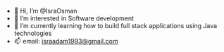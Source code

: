 - 👋 Hi, I’m @IsraOsman
- 👀 I’m interested in Software development 
- 🌱 I’m currently learning how to build full stack applications using Java technologies 
- 📫 email: israadam1993@gmail.com 

<!---
IsraOsman/IsraOsman is a ✨ special ✨ repository because its `README.md` (this file) appears on your GitHub profile.
You can click the Preview link to take a look at your changes.
--->
